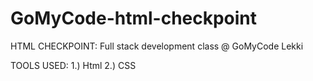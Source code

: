 # GoMyCode-html-checkpoint

HTML CHECKPOINT:
Full stack development class @ GoMyCode Lekki

TOOLS USED:
1.) Html
2.) CSS
